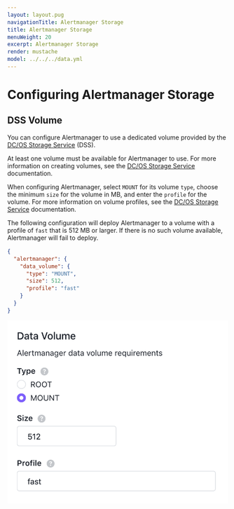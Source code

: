 ```yaml
---
layout: layout.pug
navigationTitle: Alertmanager Storage
title: Alertmanager Storage
menuWeight: 20
excerpt: Alertmanager Storage
render: mustache
model: ../../../data.yml
---
```


# Configuring Alertmanager Storage

## DSS Volume

You can configure Alertmanager to use a dedicated volume provided by the [DC/OS Storage Service](https://docs.mesosphere.com/services/beta-storage/0.5.3-beta/) (DSS).

At least one volume must be available for Alertmanager to use.
For more information on creating volumes, see the [DC/OS Storage Service](https://docs.mesosphere.com/services/beta-storage/0.5.3-beta/cli-references/dcos-storage-volume/dcos-storage-volume-create) documentation.

When configuring Alertmanager, select `MOUNT` for its volume `type`, choose the minimum `size` for the volume in MB, and enter the `profile` for the volume.
For more information on volume profiles, see the [DC/OS Storage Service](https://docs.mesosphere.com/services/beta-storage/0.5.3-beta/cli-references/dcos-storage-profile/) documentation.

The following configuration will deploy Alertmanager to a volume with a profile of `fast` that is 512 MB or larger.
If there is no such volume available, Alertmanager will fail to deploy.

```json
{
  "alertmanager": {
    "data_volume": {
      "type": "MOUNT",
      "size": 512,
      "profile": "fast"
    }
  }
}
```

![Alertmanager DSS GUI example](../../../img/alertmanager-dss-gui.png)
